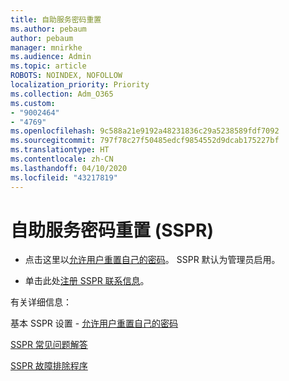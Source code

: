 ```yaml
---
title: 自助服务密码重置
ms.author: pebaum
author: pebaum
manager: mnirkhe
ms.audience: Admin
ms.topic: article
ROBOTS: NOINDEX, NOFOLLOW
localization_priority: Priority
ms.collection: Adm_O365
ms.custom:
- "9002464"
- "4769"
ms.openlocfilehash: 9c588a21e9192a48231836c29a5238589fdf7092
ms.sourcegitcommit: 797f78c27f50485edcf9854552d9dcab175227bf
ms.translationtype: HT
ms.contentlocale: zh-CN
ms.lasthandoff: 04/10/2020
ms.locfileid: "43217819"
---
```

# <a name="self-service-password-reset-sspr"></a>自助服务密码重置 (SSPR)

- 点击这里以[允许用户重置自己的密码](https://admin.microsoft.com/Adminportal/Home#/featureexplorer/security/Sspr)。  SSPR 默认为管理员启用。

- 单击此处[注册 SSPR 联系信息](https://go.microsoft.com/fwlink/?linkid=849451)。

有关详细信息：

基本 SSPR 设置 - [允许用户重置自己的密码](https://docs.microsoft.com/microsoft-365/admin/add-users/let-users-reset-passwords?view=o365-worldwide)

[SSPR 常见问题解答](https://docs.microsoft.com/azure/active-directory/authentication/active-directory-passwords-faq)

[SSPR 故障排除程序](https://docs.microsoft.com/azure/active-directory/authentication/active-directory-passwords-troubleshoot)
